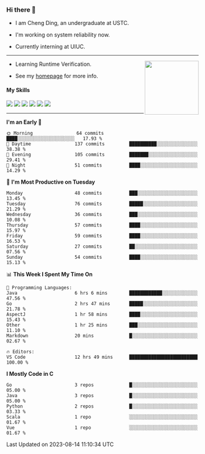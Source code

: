 ### Hi there 👋

* I am Cheng Ding, an undergraduate at USTC.
  
* I'm working on system reliability now.

* Currently interning at UIUC.

---

<img align="right" height="141" src="https://github-readme-stats.vercel.app/api?username=IrisesD&theme=tokyonight&show_icons=true&count_private=true">

-  Learning Runtime Verification.

-  See my [homepage](https://irisesd.github.io) for more info.

#### My Skills

![](https://img.shields.io/badge/C++-65318e?logo=cplusplus&logoColor=fff)
![](https://img.shields.io/badge/Python-3e74a2?logo=python&logoColor=fff)
![](https://img.shields.io/badge/C-5654a2?logo=c&logoColor=fff)
![](https://img.shields.io/badge/Go-00aaff?logo=go&logoColor=fff)
![](https://img.shields.io/badge/Docker-0088ff?logo=docker&logoColor=fff)
![](https://img.shields.io/badge/Apache-D22128?logo=apache&logoColor=fff)

---
<!--START_SECTION:waka-->
**I'm an Early 🐤** 

```text
🌞 Morning                64 commits          ████░░░░░░░░░░░░░░░░░░░░░   17.93 % 
🌆 Daytime                137 commits         ██████████░░░░░░░░░░░░░░░   38.38 % 
🌃 Evening                105 commits         ███████░░░░░░░░░░░░░░░░░░   29.41 % 
🌙 Night                  51 commits          ████░░░░░░░░░░░░░░░░░░░░░   14.29 % 
```
📅 **I'm Most Productive on Tuesday** 

```text
Monday                   48 commits          ███░░░░░░░░░░░░░░░░░░░░░░   13.45 % 
Tuesday                  76 commits          █████░░░░░░░░░░░░░░░░░░░░   21.29 % 
Wednesday                36 commits          ███░░░░░░░░░░░░░░░░░░░░░░   10.08 % 
Thursday                 57 commits          ████░░░░░░░░░░░░░░░░░░░░░   15.97 % 
Friday                   59 commits          ████░░░░░░░░░░░░░░░░░░░░░   16.53 % 
Saturday                 27 commits          ██░░░░░░░░░░░░░░░░░░░░░░░   07.56 % 
Sunday                   54 commits          ████░░░░░░░░░░░░░░░░░░░░░   15.13 % 
```


📊 **This Week I Spent My Time On** 

```text
💬 Programming Languages: 
Java                     6 hrs 6 mins        ████████████░░░░░░░░░░░░░   47.56 % 
Go                       2 hrs 47 mins       █████░░░░░░░░░░░░░░░░░░░░   21.78 % 
AspectJ                  1 hr 58 mins        ████░░░░░░░░░░░░░░░░░░░░░   15.43 % 
Other                    1 hr 25 mins        ███░░░░░░░░░░░░░░░░░░░░░░   11.10 % 
Markdown                 20 mins             █░░░░░░░░░░░░░░░░░░░░░░░░   02.67 % 

🔥 Editors: 
VS Code                  12 hrs 49 mins      █████████████████████████   100.00 % 
```

**I Mostly Code in C** 

```text
Go                       3 repos             █░░░░░░░░░░░░░░░░░░░░░░░░   05.00 % 
Java                     3 repos             █░░░░░░░░░░░░░░░░░░░░░░░░   05.00 % 
Python                   2 repos             █░░░░░░░░░░░░░░░░░░░░░░░░   03.33 % 
Scala                    1 repo              ░░░░░░░░░░░░░░░░░░░░░░░░░   01.67 % 
Vue                      1 repo              ░░░░░░░░░░░░░░░░░░░░░░░░░   01.67 % 
```




 Last Updated on 2023-08-14 11:10:34 UTC
<!--END_SECTION:waka-->
